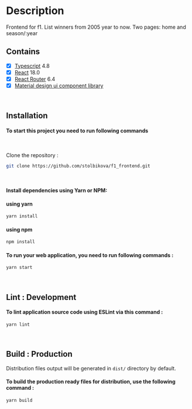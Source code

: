 # Description

Frontend for f1. List winners from 2005 year to now. 
Two pages: home and season/:year

## Contains

- [x] [Typescript](https://www.typescriptlang.org/) 4.8
- [x] [React](https://facebook.github.io/react/) 18.0
- [x] [React Router](https://github.com/ReactTraining/react-router) 6.4
- [x] [Material design ui component library](https://mui.com/)

<br>

## Installation

#### To start this project you need to run following commands

<br>

Clone the repository :

```bash
git clone https://github.com/stolbikova/f1_frontend.git
```

<br>

#### Install dependencies using Yarn or NPM:

#### using yarn
```bash
yarn install
```

#### using npm
```bash
npm install
```
#### To run your web application, you need to run following commands :

```bash
yarn start
```

<br />

## Lint : Development

#### To lint application source code using ESLint via this command :

```bash
yarn lint
```

<br />

## Build : Production

Distribution files output will be generated in `dist/` directory by default.

#### To build the production ready files for distribution, use the following command :

```bash
yarn build
```


